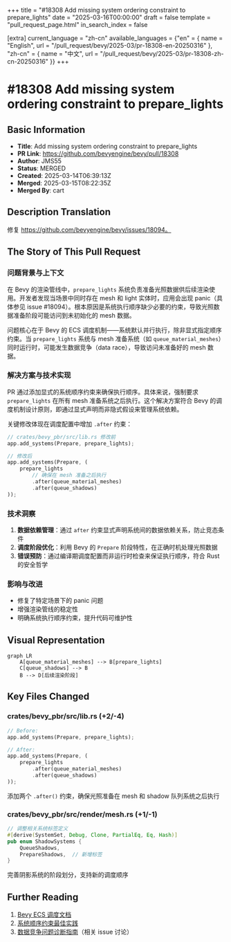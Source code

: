 +++
title = "#18308 Add missing system ordering constraint to prepare_lights"
date = "2025-03-16T00:00:00"
draft = false
template = "pull_request_page.html"
in_search_index = false

[extra]
current_language = "zh-cn"
available_languages = {"en" = { name = "English", url = "/pull_request/bevy/2025-03/pr-18308-en-20250316" }, "zh-cn" = { name = "中文", url = "/pull_request/bevy/2025-03/pr-18308-zh-cn-20250316" }}
+++

# #18308 Add missing system ordering constraint to prepare_lights

## Basic Information
- **Title**: Add missing system ordering constraint to prepare_lights
- **PR Link**: https://github.com/bevyengine/bevy/pull/18308
- **Author**: JMS55
- **Status**: MERGED
- **Created**: 2025-03-14T06:39:13Z
- **Merged**: 2025-03-15T08:22:35Z
- **Merged By**: cart

## Description Translation
修复 https://github.com/bevyengine/bevy/issues/18094。

## The Story of This Pull Request

### 问题背景与上下文
在 Bevy 的渲染管线中，`prepare_lights` 系统负责准备光照数据供后续渲染使用。开发者发现当场景中同时存在 mesh 和 light 实体时，应用会出现 panic（具体参见 issue #18094）。根本原因是系统执行顺序缺少必要的约束，导致光照数据准备阶段可能访问到未初始化的 mesh 数据。

问题核心在于 Bevy 的 ECS 调度机制——系统默认并行执行，除非显式指定顺序约束。当 `prepare_lights` 系统与 mesh 准备系统（如 `queue_material_meshes`）同时运行时，可能发生数据竞争（data race），导致访问未准备好的 mesh 数据。

### 解决方案与技术实现
PR 通过添加显式的系统顺序约束来确保执行顺序。具体来说，强制要求 `prepare_lights` 在所有 mesh 准备系统之后执行。这个解决方案符合 Bevy 的调度机制设计原则，即通过显式声明而非隐式假设来管理系统依赖。

关键修改体现在调度配置中增加 `.after` 约束：
```rust
// crates/bevy_pbr/src/lib.rs 修改前
app.add_systems(Prepare, prepare_lights);

// 修改后
app.add_systems(Prepare, (
    prepare_lights
        // 确保在 mesh 准备之后执行
        .after(queue_material_meshes)
        .after(queue_shadows)
));
```

### 技术洞察
1. **数据依赖管理**：通过 `after` 约束显式声明系统间的数据依赖关系，防止竞态条件
2. **调度阶段优化**：利用 Bevy 的 `Prepare` 阶段特性，在正确时机处理光照数据
3. **错误预防**：通过编译期调度配置而非运行时检查来保证执行顺序，符合 Rust 的安全哲学

### 影响与改进
- 修复了特定场景下的 panic 问题
- 增强渲染管线的稳定性
- 明确系统执行顺序约束，提升代码可维护性

## Visual Representation

```mermaid
graph LR
    A[queue_material_meshes] --> B[prepare_lights]
    C[queue_shadows] --> B
    B --> D[后续渲染阶段]
```

## Key Files Changed

### crates/bevy_pbr/src/lib.rs (+2/-4)
```rust
// Before:
app.add_systems(Prepare, prepare_lights);

// After:
app.add_systems(Prepare, (
    prepare_lights
        .after(queue_material_meshes)
        .after(queue_shadows)
));
```
添加两个 `.after()` 约束，确保光照准备在 mesh 和 shadow 队列系统之后执行

### crates/bevy_pbr/src/render/mesh.rs (+1/-1)
```rust
// 调整相关系统标签定义
#[derive(SystemSet, Debug, Clone, PartialEq, Eq, Hash)]
pub enum ShadowSystems {
    QueueShadows,
    PrepareShadows,  // 新增标签
}
```
完善阴影系统的阶段划分，支持新的调度顺序

## Further Reading
1. [Bevy ECS 调度文档](https://bevyengine.org/learn/book/ecs/schedules/)
2. [系统顺序约束最佳实践](https://bevy-cheatbook.github.io/programming/system-order.html)
3. [数据竞争问题诊断指南](https://github.com/bevyengine/bevy/discussions/18095)（相关 issue 讨论）
